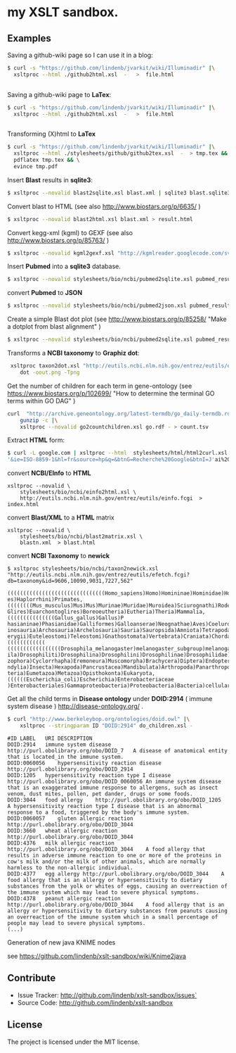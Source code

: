 # my XSLT sandbox.


## Examples

Saving a github-wiki page so I can use it in a blog:

```bash
$ curl -s "https://github.com/lindenb/jvarkit/wiki/Illuminadir" |\
  xsltproc --html ./github2html.xsl  -   >  file.html
  
```

Saving a github-wiki page to **LaTex**:

```bash
$ curl -s "https://github.com/lindenb/jvarkit/wiki/Illuminadir" |\
  xsltproc --html ./github2html.xsl  -   >  file.html
  
```


Transforming (X)html to **LaTex**

```bash
$ curl -s "https://github.com/lindenb/jvarkit/wiki/Illuminadir" |\
  xsltproc --html ./stylesheets/github/github2tex.xsl  -  > tmp.tex && \
  pdflatex tmp.tex && \
  evince tmp.pdf
```

Insert **Blast** results in **sqlite3**:
```bash
$ xsltproc --novalid blast2sqlite.xsl blast.xml | sqlite3 blast.sqlite3
```

Convert blast to HTML (see also http://www.biostars.org/p/6635/ )

```bash
$ xsltproc --novalid blast2html.xsl blast.xml > result.html
```


Convert kegg-xml (kgml) to GEXF (see also http://www.biostars.org/p/85763/ )

```bash
$ xsltproc --novalid kgml2gexf.xsl "http://kgmlreader.googlecode.com/svn/trunk/KGMLReader/testData/kgml/non-metabolic/organisms/hsa/hsa04060.xml" > result.gexf
```

Insert **Pubmed** into a **sqlite3** database.

```bash
$ xsltproc --novalid stylesheets/bio/ncbi/pubmed2sqlite.xsl pubmed_result.xml | sqlite3 jeter.db
```

convert **Pubmed** to **JSON**

```bash
$ xsltproc --novalid stylesheets/bio/ncbi/pubmed2json.xsl pubmed_result.xml  | python -mjson.tool

```


Create a simple Blast dot plot (see  http://www.biostars.org/p/85258/ "Make a dotplot from blast alignment" ) 

```bash
$ xsltproc --novalid stylesheets/bio/ncbi/pubmed2sqlite.xsl pubmed_result.xml | sqlite3 jeter.db
```


Transforms a **NCBI taxonomy** to **Graphiz dot**:
```bash
 xsltproc taxon2dot.xsl "http://eutils.ncbi.nlm.nih.gov/entrez/eutils/efetch.fcgi?db=taxonomy&id=9606,9913,30521,562,2157" |\
 	dot -oout.png -Tpng 
```

Get the number of children for each term in gene-ontology (see  https://www.biostars.org/p/102699/ "How to determine the terminal GO terms within GO DAG" ) 

```bash
curl  "http://archive.geneontology.org/latest-termdb/go_daily-termdb.rdf-xml.gz" |\
	gunzip -c |\
	xsltproc --novalid go2countchildren.xsl go.rdf - > count.tsv
```

Extract **HTML** form:
```bash
$ curl -L google.com | xsltproc --html  stylesheets/html/html2curl.xsl -
'&ie=ISO-8859-1&hl=fr&source=hp&q=&btnG=Recherche%20Google&btnI=J'ai%20de%20la%20chance&gbv=1'
```

convert **NCBI/EInfo** to **HTML**

```
xsltproc --novalid \
	stylesheets/bio/ncbi/einfo2html.xsl \
	http://eutils.ncbi.nlm.nih.gov/entrez/eutils/einfo.fcgi  > index.html
```

convert **Blast/XML** to a **HTML** matrix

```
xsltproc --novalid \
	stylesheets/bio/ncbi/blast2matrix.xsl \
	blastn.xml  > blast.html
```

convert **NCBI Taxonomy** to **newick**

```
$ xsltproc stylesheets/bio/ncbi/taxon2newick.xsl "http://eutils.ncbi.nlm.nih.gov/entrez/eutils/efetch.fcgi?db=taxonomy&id=9606,10090,9031,7227,562" 

(((((((((((((((((((((((((((((((Homo_sapiens)Homo)Homininae)Hominidae)Hominoidea)Catarrhini)Simiiform
es)Haplorrhini)Primates,((((((((Mus_musculus)Mus)Mus)Murinae)Muridae)Muroidea)Sciurognathi)Rodentia)
Glires)Euarchontoglires)Boreoeutheria)Eutheria)Theria)Mammalia,(((((((((((((((Gallus_gallus)Gallus)P
hasianinae)Phasianidae)Galliformes)Galloanserae)Neognathae)Aves)Coelurosauria)Theropoda)Saurischia)D
inosauria)Archosauria)Archelosauria)Sauria)Sauropsida)Amniota)Tetrapoda)Dipnotetrapodomorpha)Sarcopt
erygii)Euteleostomi)Teleostomi)Gnathostomata)Vertebrata)Craniata)Chordata)Deuterostomia,((((((((((((
(((((((((((((((((Drosophila_melanogaster)melanogaster_subgroup)melanogaster_group)Sophophora)Drosoph
ila)Drosophiliti)Drosophilina)Drosophilini)Drosophilinae)Drosophilidae)Ephydroidea)Acalyptratae)Schi
zophora)Cyclorrhapha)Eremoneura)Muscomorpha)Brachycera)Diptera)Endopterygota)Neoptera)Pterygota)Dico
ndylia)Insecta)Hexapoda)Pancrustacea)Mandibulata)Arthropoda)Panarthropoda)Ecdysozoa)Protostomia)Bila
teria)Eumetazoa)Metazoa)Opisthokonta)Eukaryota,((((((Escherichia_coli)Escherichia)Enterobacteriaceae
)Enterobacteriales)Gammaproteobacteria)Proteobacteria)Bacteria)cellular_organisms);

```

Get all the child terms in **Disease ontology** under **DOID:2914** ( immune system disease ) http://disease-ontology.org/ .


```bash
$ curl "http://www.berkeleybop.org/ontologies/doid.owl" |\
    xsltproc --stringparam ID "DOID:2914" do_children.xsl -
```

```tsv
#ID	LABEL	URI	DESCRIPTION
DOID:2914	immune system disease	http://purl.obolibrary.org/obo/DOID_7	A disease of anatomical entity that is located_in the immune system.
DOID:0060056	hypersensitivity reaction disease	http://purl.obolibrary.org/obo/DOID_2914	
DOID:1205	hypersensitivity reaction type I disease	http://purl.obolibrary.org/obo/DOID_0060056	An immune system disease that is an exaggerated immune response to allergens, such as insect venom, dust mites, pollen, pet dander, drugs or some foods.
DOID:3044	food allergy	http://purl.obolibrary.org/obo/DOID_1205	A hypersensitivity reaction type I disease that is an abnormal response to a food, triggered by the body's immune system.
DOID:0060057	gluten allergic reaction	http://purl.obolibrary.org/obo/DOID_3044	
DOID:3660	wheat allergic reaction	http://purl.obolibrary.org/obo/DOID_3044	
DOID:4376	milk allergic reaction	http://purl.obolibrary.org/obo/DOID_3044	A food allergy that results in adverse immune reaction to one or more of the proteins in cow's milk and/or the milk of other animals, which are normally harmless to the non-allergic individual.
DOID:4377	egg allergy	http://purl.obolibrary.org/obo/DOID_3044	A food allergy that is an allergy or hypersensitivity to dietary substances from the yolk or whites of eggs, causing an overreaction of the immune system which may lead to severe physical symptoms.
DOID:4378	peanut allergic reaction	http://purl.obolibrary.org/obo/DOID_3044	A food allergy that is an allergy or hypersensitivity to dietary substances from peanuts causing an overreaction of the immune system which in a small percentage of people may lead to severe physical symptoms.
(...)
```

Generation of new java KNIME nodes

see https://github.com/lindenb/xslt-sandbox/wiki/Knime2java


## Contribute

- Issue Tracker: http://github.com/lindenb/xslt-sandbox/issues`
- Source Code: http://github.com/lindenb/xslt-sandbox

## License

The project is licensed under the MIT license.




